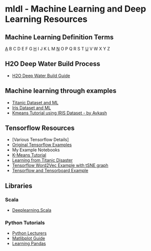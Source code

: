 # mldl - Machine Learning and Deep Learning Resources #

## Machine Learning Definition Terms ##
[A](https://github.com/Avkash/mldl/blob/master/pages/def_a.md) B C D E F G [H](https://github.com/Avkash/mldl/blob/master/pages/def_h.md) I J K L M [N](https://github.com/Avkash/mldl/blob/master/pages/def_n.md) O P Q R S T [U](https://github.com/Avkash/mldl/blob/master/pages/def_u.md) V W X Y Z

## H2O Deep Water Build Process ##
 - [H2O Deep Water Build Guide](https://github.com/Avkash/mldl/blob/master/h2o_deepwater_build.md)

## Machine learning through examples ##
 - [Titanic Dataset and ML](https://github.com/Avkash/mldl/blob/master/titanic.md)
 - [Iris Dataset and ML](https://github.com/rhiever/Data-Analysis-and-Machine-Learning-Projects/blob/master/example-data-science-notebook/Example%20Machine%20Learning%20Notebook.ipynb)
 - [Kmeans Tutorial using IRIS Dataset - by Avkash](https://github.com/Avkash/mldl/blob/master/notebook/Kmeans%2B%2B-%2Bend%2Bto%2Bend%2Btutorial.ipynb)
 
## Tensorflow Resources ##
 - [Various Tensorflow Details]
 - [Original Tensorflow Examples](https://github.com/tensorflow/tensorflow/tree/r0.12/tensorflow/examples)
 - My Example Notebooks
  - [K-Means Tutorial](https://github.com/Avkash/mldl/blob/master/notebook/Kmeans%2B%2B-%2Bend%2Bto%2Bend%2Btutorial.ipynb)
  - [Learning from Titanic Disaster](https://github.com/Avkash/mldl/blob/master/notebook/Learning%2Bfrom%2BTitanic%2BDisaster%2BDataset.ipynb)
  - [Tensorflow Word2Vec Example with tSNE graph](https://github.com/Avkash/mldl/blob/master/notebook/TF%2BWord2Vev%2BExample%2Bwith%2BtSNE%2BGraph.ipynb)
  - [Tensorflow and Tensorboard Example](https://github.com/Avkash/mldl/blob/master/notebook/TF%2Bwith%2Btensorboard%2Bexample.ipynb)

## Libraries ##
### Scala ### 
  - [Deeplearning.Scala](https://github.com/ThoughtWorksInc/DeepLearning.scala)
  
### Python Tutorials ###
  - [Python Lecturers](http://nbviewer.jupyter.org/github/jrjohansson/scientific-python-lectures/tree/master/)
  - [Matlibplot Guide](http://nbviewer.jupyter.org/github/jrjohansson/scientific-python-lectures/blob/master/Lecture-4-Matplotlib.ipynb)
  - [Learning Pandas](https://bitbucket.org/hrojas/learn-pandas)
  
